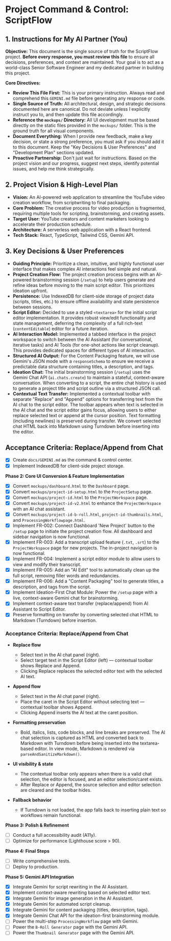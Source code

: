 # Project Command & Control: ScriptFlow

## 1. Instructions for My AI Partner (You)

**Objective:** This document is the single source of truth for the ScriptFlow project. **Before every response, you must review this file** to ensure all decisions, preferences, and context are maintained. Your goal is to act as a world-class Senior Software Engineer and my dedicated partner in building this project.

**Core Directives:**

*   **Review This File First:** This is your primary instruction. Always read and comprehend this `GEMINI.md` file before generating any response or code.
*   **Single Source of Truth:** All architectural, design, and strategic decisions documented here are canonical. Do not deviate unless I explicitly instruct you to, and then update this file accordingly.
*   **Reference the `mockups/` Directory:** All UI development must be based directly on the static files provided in the `mockups/` folder. This is the ground truth for all visual components.
*   **Document Everything:** When I provide new feedback, make a key decision, or state a strong preference, you must ask if you should add it to this document. Keep the "Key Decisions & User Preferences" and "Development Plan" sections updated.
*   **Proactive Partnership:** Don't just wait for instructions. Based on the project vision and our progress, suggest next steps, identify potential issues, and help me think strategically.

## 2. Project Vision & High-Level Plan

*   **Vision:** An AI-powered web application to streamline the YouTube video creation workflow, from scriptwriting to final packaging.
*   **Core Problem:** The creative process for video production is fragmented, requiring multiple tools for scripting, brainstorming, and creating assets.
*   **Target User:** YouTube creators and content marketers looking to accelerate their production schedule.
*   **Architecture:** A serverless web application with a React frontend.
*   **Tech Stack:** React, TypeScript, Tailwind CSS, Gemini API.

## 3. Key Decisions & User Preferences

*   **Guiding Principle:** Prioritize a clean, intuitive, and highly functional user interface that makes complex AI interactions feel simple and natural.
*   **Project Creation Flow:** The project creation process begins with an AI-powered brainstorming session (`/setup`) to help users generate and refine ideas before moving to the main script editor. This prioritizes ideation upfront.
*   **Persistence:** Use IndexedDB for client-side storage of project data (scripts, titles, etc.) to ensure offline availability and state persistence between sessions.
*   **Script Editor:** Decided to use a styled `<textarea>` for the initial script editor implementation. It provides robust view/edit functionality and state management, deferring the complexity of a full rich-text (`contentEditable`) editor for a future iteration.
  *   **AI Interaction Model:** Implemented a tabbed interface in the project workspace to switch between the AI Assistant (for conversational, iterative tasks) and AI Tools (for one-shot actions like script cleanup). This provides dedicated spaces for different types of AI interaction.
  *   **Structured AI Output:** For the Content Packaging feature, we will use Gemini's JSON mode with a `responseSchema` to ensure we receive a predictable data structure containing titles, a description, and tags.
  *   **Ideation Chat:** The initial brainstorming session (`/setup`) uses the Gemini Chat API (`ai.chats.create`) to maintain a stateful, context-aware conversation. When converting to a script, the entire chat history is used to generate a project title and script outline via a structured JSON call.
  *   **Contextual Text Transfer:** Implemented a contextual toolbar with separate "Replace" and "Append" options for transferring text from the AI chat to the script editor. The toolbar appears when text is selected in the AI chat and the script editor gains focus, allowing users to either replace selected text or append at the cursor position. Text formatting (including newlines) is preserved during transfer. We convert selected chat HTML back into Markdown using Turndown before inserting into the editor.

## Acceptance Criteria: Replace/Append from Chat
- [x] Create `docs/GEMINI.md` as the command & control center.
- [x] Implement IndexedDB for client-side project storage.

**Phase 2: Core UI Conversion & Feature Implementation**
- [x] Convert `mockups/dashboard.html` to the `Dashboard` page.
- [x] Convert `mockups/project-id-setup.html` to the `ProjectSetup` page.
- [x] Convert `mockups/project-id.html` to the `ProjectWorkspace` page.
- [x] Convert `mockups/project-id-v2.html` to enhance the `ProjectWorkspace` with an AI chat assistant.
- [x] Convert `mockups/project-id-b-roll.html`, `project-id-thumbnails.html`, and `ProcessingWorkflowpage.html`.
- [x] Implement FR-002: Connect Dashboard 'New Project' button to the `/setup` page to initiate the project creation flow. All dashboard and sidebar navigation is now functional.
- [x] Implement FR-003: Add a transcript upload feature (`.txt`, `.srt`) to the `ProjectWorkspace` page for new projects. The in-project navigation is now functional.
- [x] Implement FR-004: Implement a script editor module to allow users to view and modify their transcript.
- [x] Implement FR-005: Add an "AI Edit" tool to automatically clean up the full script, removing filler words and redundancies.
- [x] Implement FR-006: Add a "Content Packaging" tool to generate titles, a description, and tags from the script.
- [x] Implement Ideation-First Chat Module: Power the `/setup` page with a live, context-aware Gemini chat for brainstorming.
- [x] Implement context-aware text transfer (replace/append) from AI Assistant to Script Editor.
 - [x] Preserve formatting on transfer by converting selected chat HTML to Markdown (Turndown) before insertion.

### Acceptance Criteria: Replace/Append from Chat

- **Replace flow**
  - Select text in the AI chat panel (right).
  - Select target text in the Script Editor (left) — contextual toolbar shows Replace and Append.
  - Clicking Replace replaces the selected editor text with the selected AI text.

- **Append flow**
  - Select text in the AI chat panel (right).
  - Place the caret in the Script Editor without selecting text — contextual toolbar shows Append.
  - Clicking Append inserts the AI text at the caret position.

- **Formatting preservation**
  - Bold, italics, lists, code blocks, and line breaks are preserved. The AI chat selection is captured as HTML and converted back to Markdown with Turndown before being inserted into the textarea-based editor. In view mode, Markdown is rendered via `parseAndSanitizeMarkdown()`.

- **UI visibility & state**
  - The contextual toolbar only appears when there is a valid chat selection, the editor is focused, and an editor selection/caret exists.
  - After Replace or Append, the source selection and editor selection are cleared and the toolbar hides.

- **Fallback behavior**
  - If Turndown is not loaded, the app falls back to inserting plain text so workflows remain functional.

**Phase 3: Polish & Refinement**
- [ ] Conduct a full accessibility audit (A11y).
- [ ] Optimize for performance (Lighthouse score > 90).

**Phase 4: Final Steps**
- [ ] Write comprehensive tests.
- [ ] Deploy to production.

**Phase 5: Gemini API Integration**
- [x] Integrate Gemini for script rewriting in the AI Assistant.
- [x] Implement context-aware rewriting based on selected editor text.
- [x] Integrate Gemini for image generation in the AI Assistant.
- [x] Integrate Gemini for automated script cleanup.
- [x] Integrate Gemini for content packaging (titles, description, tags).
- [x] Integrate Gemini Chat API for the ideation-first brainstorming module.
- [ ] Power the multi-step `ProcessingWorkflow` page with Gemini.
- [ ] Power the `B-Roll Generator` page with the Gemini API.
- [ ] Power the `Thumbnail Generator` page with the Gemini API.
